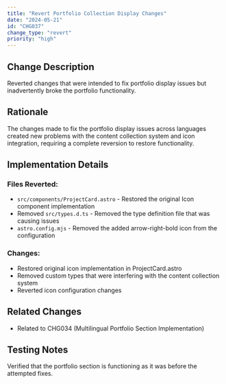```yaml
---
title: "Revert Portfolio Collection Display Changes"
date: "2024-05-21"
id: "CHG037"
change_type: "revert"
priority: "high"
---
```


## Change Description
Reverted changes that were intended to fix portfolio display issues but inadvertently broke the portfolio functionality.

## Rationale
The changes made to fix the portfolio display issues across languages created new problems with the content collection system and icon integration, requiring a complete reversion to restore functionality.

## Implementation Details

### Files Reverted:
- `src/components/ProjectCard.astro` - Restored the original Icon component implementation
- Removed `src/types.d.ts` - Removed the type definition file that was causing issues
- `astro.config.mjs` - Removed the added arrow-right-bold icon from the configuration

### Changes:
- Restored original icon implementation in ProjectCard.astro
- Removed custom types that were interfering with the content collection system
- Reverted icon configuration changes

## Related Changes
- Related to CHG034 (Multilingual Portfolio Section Implementation)

## Testing Notes
Verified that the portfolio section is functioning as it was before the attempted fixes. 